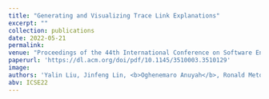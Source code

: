 ```yaml
---
title: "Generating and Visualizing Trace Link Explanations"
excerpt: ""
collection: publications
date: 2022-05-21
permalink:
venue: "Proceedings of the 44th International Conference on Software Engineering (ICSE '22)."
paperurl: 'https://dl.acm.org/doi/pdf/10.1145/3510003.3510129'
image:
authors: 'Yalin Liu, Jinfeng Lin, <b>Oghenemaro Anuyah</b>, Ronald Metoyer, & Jane Cleland-Huang.'
abv: ICSE22
---
```

